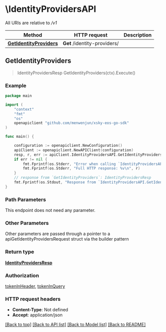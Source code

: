 # \IdentityProvidersAPI

All URIs are relative to */v1*

Method | HTTP request | Description
------------- | ------------- | -------------
[**GetIdentityProviders**](IdentityProvidersAPI.md#GetIdentityProviders) | **Get** /identity-providers/ | 



## GetIdentityProviders

> IdentityProvidersResp GetIdentityProviders(ctx).Execute()





### Example

```go
package main

import (
	"context"
	"fmt"
	"os"
	openapiclient "github.com/menwenjun/xsky-eos-go-sdk"
)

func main() {

	configuration := openapiclient.NewConfiguration()
	apiClient := openapiclient.NewAPIClient(configuration)
	resp, r, err := apiClient.IdentityProvidersAPI.GetIdentityProviders(context.Background()).Execute()
	if err != nil {
		fmt.Fprintf(os.Stderr, "Error when calling `IdentityProvidersAPI.GetIdentityProviders``: %v\n", err)
		fmt.Fprintf(os.Stderr, "Full HTTP response: %v\n", r)
	}
	// response from `GetIdentityProviders`: IdentityProvidersResp
	fmt.Fprintf(os.Stdout, "Response from `IdentityProvidersAPI.GetIdentityProviders`: %v\n", resp)
}
```

### Path Parameters

This endpoint does not need any parameter.

### Other Parameters

Other parameters are passed through a pointer to a apiGetIdentityProvidersRequest struct via the builder pattern


### Return type

[**IdentityProvidersResp**](IdentityProvidersResp.md)

### Authorization

[tokenInHeader](../README.md#tokenInHeader), [tokenInQuery](../README.md#tokenInQuery)

### HTTP request headers

- **Content-Type**: Not defined
- **Accept**: application/json

[[Back to top]](#) [[Back to API list]](../README.md#documentation-for-api-endpoints)
[[Back to Model list]](../README.md#documentation-for-models)
[[Back to README]](../README.md)

